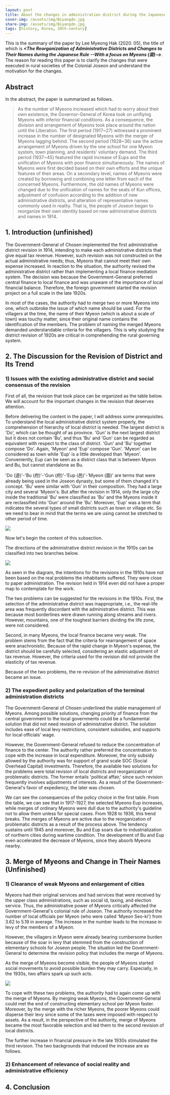 ```yaml
---
layout: post
title: About the changes in administration district during the Japanese rule of Korea (in progress)
cover-img: /assets/img/Biyangdo.jpg
share-img: /assets/img/Biyangdo.jpg
tags: [history, Korea, 20th-century]
---
```

This is the summary of the paper by Lee Myeong Hak (2020. 05), the title of which is **_<The Reorganization of Administrative Districts and Changes to Their Names during the Japanese Rule --With a focus on Myeons (面)-->_**.
The reason for reading this paper is to clarify the changes that were executed in rural societies of the Colonial Joseon and understand the motivation for the changes.

## Abstract

In the abstract, the paper is summarized as follows.
> As the number of Myeons increased which had to worry about their own existence, the Governor-General of Korea took on unifiying Myeons with inferior financial conditions. As a consequence, the division and arrangement of Myeons took place around the nation until the Liberation. The first period (1917~27) witnessed a prominent increase in the number of designated Myeons with the merger of Myeons lagging behind. The second period (1928~36) saw the active arrangement of Myeons driven by the one school for one Myeon system, town planning, and residents' voluntary demand. The third period (1937~45) featured the rapid increase of Eups and the unification of Myeons with poor finance simultaneously. The names of Myeons were first decided based on their own efforts and the unique features of their areas. On a secondary level, names of Myeons were created by borrowing and combining one letter from each of the concerned Myeons. Furthermore, the old names of Myeons were changed due to the unification of names for the seats of Kun offices, adjustment of confusion according to the addition of new administrative districts, and alteration of representative names commonly used in reality. That is, the people of Joseon began to reorganize their own identity based on new administrative districts and names in 1914.

## 1. Introduction (unfinished)

The Government-General of Chosen implemented the first administrative district revision in 1914, intending to make each administrative districts that give equal tax revenue. However, such revision was not constructed on the actual administrative needs; thus, Myeons that cannot meet their own expense increased. In reaction to the situation, the authority revised the administrative district rather than implementing a local finance mediation system. The decision was because the Government-General preferred central finance to local finance and was unaware of the importance of local financial balance. Therefore, the foreign government started the revision project on a full scale in the late 1920s.

In most of the cases, the authority had to merge two or more Myeons into one, which outbroke the issue of which name should be used. For the villagers at the time, the name of their Myeon (which is about a scale of town) was touchy matter, since their original name contains the identification of the members. The problem of naming the merged Myeons demanded understandable criteria for the villagers. This is why studying the district revision of 1920s are critical in comprehending the rural governing system.

## 2. The Discussion for the Revision of District and Its Trend

### 1) Issues with the existing administrative district and social consensus of the revision

First of all, the revision that took place can be organized as the table below. We will account for the important changes in the revision that deserves attention. 

Before delivering the content in the paper, I will address some prerequisites. To understand the local administrative district system properly, the comprehension of hierarchy of local district is needed. The largest district is 'Do', which can be thought of as province. 'Gun' is the next largest district but it does not contain 'Bu', and thus 'Bu' and 'Gun' can be regarded as equivalent with respect to the class of district. 'Gun' and 'Bu' together compose 'Do'. Again, 'Myeon' and 'Eup' compose 'Gun'. 'Myeon' can be considered as town while 'Eup' is a little developed than 'Myeon'. Conveniently, Eup can be seen as a district class that is between Myeon and Bu, but cannot standalone as Bu.

'Do (道)'-'Bu (府)'-'Gun (府)'-'Eup (邑)'-'Myeon (面)' are terms that were already being used in the Joseon dynasty, but some of them changed it's concept. 'Bu' were similar with 'Gun' in their composition. They had a large city and several 'Myeon's. But after the revision in 1914, only the large city inside the traditional 'Bu' were classified as 'Bu' and the Myeons inside it are reclassified into 'Gun' around the 'Bu'. Moreover, 'Eup' was a term that indicates the several types of small districts such as town or village etc. So we need to bear in mind that the terms we are using cannot be stretched to other period of time.

![](/assets/img/District_Change_Timeline.jpg)

Now let's begin the content of this subsection.

The directions of the administrative district revision in the 1910s can be classified into two branches below.

![](/assets/img/Revision_Direction_1910s.jpg)

As seen in the diagram, the intentions for the revisions in the 1910s have not been based on the real problems the inhabitants suffered. They were close to paper administration. The revision held in 1914 even did not have a proper map to contemplate for the work.

The two problems can be suggested for the revisions in the 1910s. First, the selection of the administrative district was inappropriate, i.e., the real-life area was frequently discordant with the administrative district. This was because most borderlines were drawn running along streams and rivers. However, mountains, one of the toughest barriers dividing the life zone, were not considered.

Second, in many Myeons, the local finance became very weak. The problem stems from the fact that the criteria for rearrangement of space were anachronistic. Because of the rapid change in Myeon's expense, the district should be carefully selected, considering an elastic adjustment of tax revenue. However, the criteria used for the revision did not provide the elasticity of tax revenue.

Because of the two problems, the re-revision of the administrative district became an issue.

### 2) The expedient policy and polarization of the terminal administration districts

The Government-General of Chosen underlined the stable management of Myeons. Among possible solutions, changing priority of finance from the central government to the local governments could be a fundamental solution that did not need revision of administrative district. The solution includes ease of local levy restrictions, consistent subsidies, and supports for local officials' wage.

However, the Government-General refused to reduce the concentration of finance to the center. The authority rather preferred the concentration to cope with the increase in local expenditure. Moreover, the only subsidy allowed by the authority was for support of grand scale SOC (Social Overhead Capital) investments. Therefore, the available two solutions for the problems were total revision of local districts and reorganization of problematic districts. The former entails 'political affair,' since such revision frequently involves adjustments of interests. As a result of the Government-General's favor of expediency, the later was chosen.

We can see the consequences of the policy choice in the first table. From the table, we can see that in 1917-1927, the selected Myeons⋅Eup increases, while merges of ordinary Myeons were dull due to the authority's guideline not to allow them unless for special cases. From 1928 to 1936, this trend breaks. The merges of Myeons are active due to the reorganization of problematic districts as a result of the process above. The tendency sustains until 1945 and moreover, Bu and Eup soars due to industrialization of northern cities during wartime condition. The development of Bu and Eup even accelerated the decrease of Myeons, since they absorb Myeons nearby.

## 3. Merge of Myeons and Change in Their Names (Unfinished)

### 1) Clearance of weak Myeons and enlargement of cities

Myeons had their original services and had services that were received by the upper class administrations, such as social id, taxing, and election service. Thus, the administrative power of Myeons critically affected the Government-General's colonial rule of Joseon. The authority increased the number of local officials per Myeon (who were called 'Myeon Seo-ki') from 3.62 to 5.19 in average. The increase in the number leads to the increase in levy of the members of a Myeon.

However, the villagers in Myeon were already bearing cumbersome burden because of the soar in levy that stemmed from the construction of elementary schools for Joseon people. The situation led the Government-General to determine the revision policy that includes the merge of Myeons.

As the merge of Myeons become visible, the people of Myeons started social movements to avoid possible burden they may carry. Especially, in the 1930s, two affairs spark up such acts.

![](/assets/img/Affairs_1930s.jpg)

To cope with these two problems, the authority had to again come up with the merge of Myeons. By merging weak Myeons, the Government-General could met the end of constructing elementary school per Myeon faster. Moreover, by the merge with the richer Myeons, the poorer Myeons could disperse their levy since some of the taxes were imposed with respect to assets. As a result, in the perspective of the authority, merge of Myeons became the most favorable selection and led them to the second revision of local districts.

The further increase in financial pressure in the late 1930s stimulated the third revision. The two backgrounds that induced the increase are as follows.

### 2) Enhancement of relevance of social reality and administrative efficiency

## 4. Conclusion